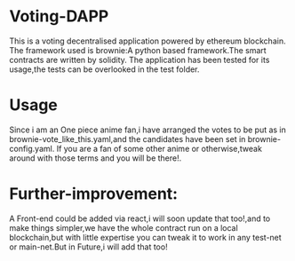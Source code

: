 # Voting-DAPP
This is a voting decentralised application powered by ethereum blockchain.
The framework used is brownie:A python based framework.The smart contracts are written by solidity.
The application has been tested for its usage,the tests can be overlooked in the test folder.

# Usage
Since i am an One piece anime fan,i have arranged the votes to be put as in brownie-vote_like_this.yaml,and the candidates have been set in brownie-config.yaml.
If you are a fan of some other anime or otherwise,tweak around with those terms and you will be there!.

# Further-improvement:
A Front-end could be added via react,i will soon update that too!,and to make things simpler,we have the whole contract run on a local blockchain,but with little expertise you can tweak it to work in any test-net or main-net.But in Future,i will add that too!
